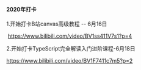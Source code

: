 #### 2020年打卡

1.开始打卡B站canvas高级教程 -- 6月16日

​	https://www.bilibili.com/video/BV1ss411V7s1?p=4

2.开始打卡TypeScript完全解读入门进阶课程-6月18日

https://www.bilibili.com/video/BV1F7411c7m5?p=2
